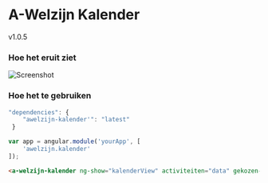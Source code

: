 # A-Welzijn Kalender

v1.0.5

### Hoe het eruit ziet

![Screenshot](http://s11.postimg.org/asdwiqcwj/Capture.jpg)

### Hoe het te gebruiken

```javascript
"dependencies": {
	"awelzijn-kalender'": "latest"
 }
```
```javascript
var app = angular.module('yourApp', [
	'awelzijn.kalender'
]);
```

```html
<a-welzijn-kalender ng-show="kalenderView" activiteiten="data" gekozen-maand="maand" activiteit-detail-state="activiteit.detail" on-click="clicked(activiteit)"></a-welzijn-kalender>
```
